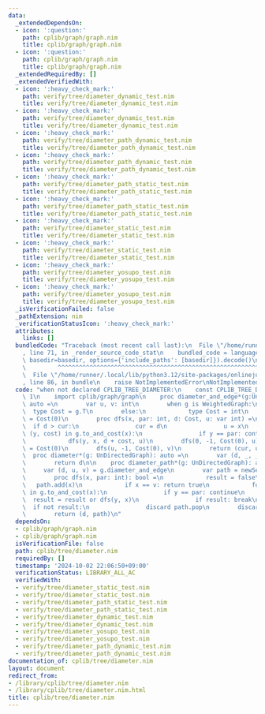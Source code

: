 ```yaml
---
data:
  _extendedDependsOn:
  - icon: ':question:'
    path: cplib/graph/graph.nim
    title: cplib/graph/graph.nim
  - icon: ':question:'
    path: cplib/graph/graph.nim
    title: cplib/graph/graph.nim
  _extendedRequiredBy: []
  _extendedVerifiedWith:
  - icon: ':heavy_check_mark:'
    path: verify/tree/diameter_dynamic_test.nim
    title: verify/tree/diameter_dynamic_test.nim
  - icon: ':heavy_check_mark:'
    path: verify/tree/diameter_dynamic_test.nim
    title: verify/tree/diameter_dynamic_test.nim
  - icon: ':heavy_check_mark:'
    path: verify/tree/diameter_path_dynamic_test.nim
    title: verify/tree/diameter_path_dynamic_test.nim
  - icon: ':heavy_check_mark:'
    path: verify/tree/diameter_path_dynamic_test.nim
    title: verify/tree/diameter_path_dynamic_test.nim
  - icon: ':heavy_check_mark:'
    path: verify/tree/diameter_path_static_test.nim
    title: verify/tree/diameter_path_static_test.nim
  - icon: ':heavy_check_mark:'
    path: verify/tree/diameter_path_static_test.nim
    title: verify/tree/diameter_path_static_test.nim
  - icon: ':heavy_check_mark:'
    path: verify/tree/diameter_static_test.nim
    title: verify/tree/diameter_static_test.nim
  - icon: ':heavy_check_mark:'
    path: verify/tree/diameter_static_test.nim
    title: verify/tree/diameter_static_test.nim
  - icon: ':heavy_check_mark:'
    path: verify/tree/diameter_yosupo_test.nim
    title: verify/tree/diameter_yosupo_test.nim
  - icon: ':heavy_check_mark:'
    path: verify/tree/diameter_yosupo_test.nim
    title: verify/tree/diameter_yosupo_test.nim
  _isVerificationFailed: false
  _pathExtension: nim
  _verificationStatusIcon: ':heavy_check_mark:'
  attributes:
    links: []
  bundledCode: "Traceback (most recent call last):\n  File \"/home/runner/.local/lib/python3.12/site-packages/onlinejudge_verify/documentation/build.py\"\
    , line 71, in _render_source_code_stat\n    bundled_code = language.bundle(stat.path,\
    \ basedir=basedir, options={'include_paths': [basedir]}).decode()\n          \
    \         ^^^^^^^^^^^^^^^^^^^^^^^^^^^^^^^^^^^^^^^^^^^^^^^^^^^^^^^^^^^^^^^^^^^^^^^^^^^^^^^^^\n\
    \  File \"/home/runner/.local/lib/python3.12/site-packages/onlinejudge_verify/languages/nim.py\"\
    , line 86, in bundle\n    raise NotImplementedError\nNotImplementedError\n"
  code: "when not declared CPLIB_TREE_DIAMETER:\n    const CPLIB_TREE_DIAMETER* =\
    \ 1\n    import cplib/graph/graph\n    proc diameter_and_edge*(g:UnDirectedGraph):\
    \ auto =\n        var u, v: int\n        when g is WeightedGraph:\n          \
    \  type Cost = g.T\n        else:\n            type Cost = int\n        var cur\
    \ = Cost(0)\n        proc dfs(x, par: int, d: Cost, u: var int) =\n          \
    \  if d > cur:\n                cur = d\n                u = x\n            for\
    \ (y, cost) in g.to_and_cost(x):\n                if y == par: continue\n    \
    \            dfs(y, x, d + cost, u)\n        dfs(0, -1, Cost(0), u)\n        cur\
    \ = Cost(0)\n        dfs(u, -1, Cost(0), v)\n        return (cur, u, v)\n\n  \
    \  proc diameter*(g: UnDirectedGraph): auto =\n        var (d, _, _) = g.diameter_and_edge\n\
    \        return d\n\n    proc diameter_path*(g: UnDirectedGraph): auto =\n   \
    \     var (d, u, v) = g.diameter_and_edge\n        var path = newSeq[int]()\n\
    \        proc dfs(x, par: int): bool =\n            result = false\n         \
    \   path.add(x)\n            if x == v: return true\n            for (y, cost)\
    \ in g.to_and_cost(x):\n                if y == par: continue\n              \
    \  result = result or dfs(y, x)\n                if result: break\n          \
    \  if not result:\n                discard path.pop\n        discard dfs(u, -1)\n\
    \        return (d, path)\n"
  dependsOn:
  - cplib/graph/graph.nim
  - cplib/graph/graph.nim
  isVerificationFile: false
  path: cplib/tree/diameter.nim
  requiredBy: []
  timestamp: '2024-10-02 22:06:50+09:00'
  verificationStatus: LIBRARY_ALL_AC
  verifiedWith:
  - verify/tree/diameter_static_test.nim
  - verify/tree/diameter_static_test.nim
  - verify/tree/diameter_path_static_test.nim
  - verify/tree/diameter_path_static_test.nim
  - verify/tree/diameter_dynamic_test.nim
  - verify/tree/diameter_dynamic_test.nim
  - verify/tree/diameter_yosupo_test.nim
  - verify/tree/diameter_yosupo_test.nim
  - verify/tree/diameter_path_dynamic_test.nim
  - verify/tree/diameter_path_dynamic_test.nim
documentation_of: cplib/tree/diameter.nim
layout: document
redirect_from:
- /library/cplib/tree/diameter.nim
- /library/cplib/tree/diameter.nim.html
title: cplib/tree/diameter.nim
---
```

